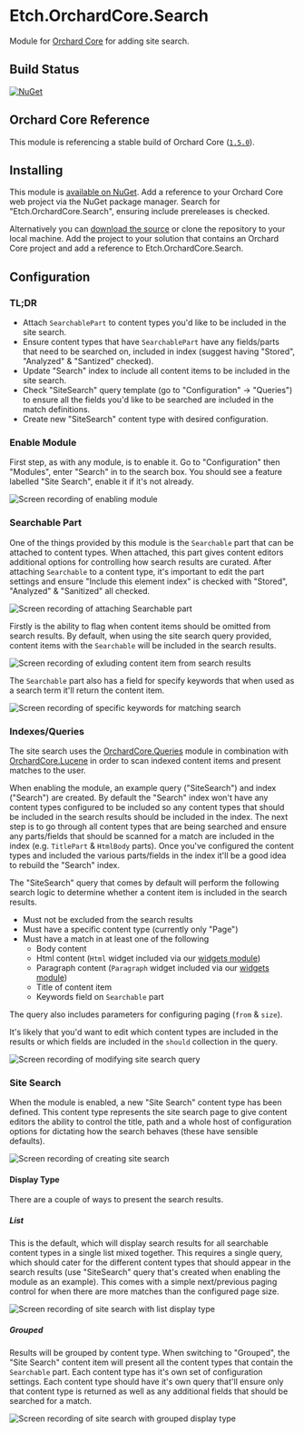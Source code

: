 # Etch.OrchardCore.Search

Module for [Orchard Core](https://github.com/OrchardCMS/OrchardCore) for adding site search.

## Build Status

[![NuGet](https://img.shields.io/nuget/v/Etch.OrchardCore.Search.svg)](https://www.nuget.org/packages/Etch.OrchardCore.Search)

## Orchard Core Reference

This module is referencing a stable build of Orchard Core ([`1.5.0`](https://www.nuget.org/packages/OrchardCore.Module.Targets/1.5.0)).

## Installing

This module is [available on NuGet](https://www.nuget.org/packages/Etch.OrchardCore.Search). Add a reference to your Orchard Core web project via the NuGet package manager. Search for "Etch.OrchardCore.Search", ensuring include prereleases is checked.

Alternatively you can [download the source](https://github.com/etchuk/Etch.OrchardCore.Search/archive/main.zip) or clone the repository to your local machine. Add the project to your solution that contains an Orchard Core project and add a reference to Etch.OrchardCore.Search.

## Configuration

### TL;DR

-   Attach `SearchablePart` to content types you'd like to be included in the site search.
-   Ensure content types that have `SearchablePart` have any fields/parts that need to be searched on, included in index (suggest having "Stored", "Analyzed" & "Santized" checked).
-   Update "Search" index to include all content items to be included in the site search.
-   Check "SiteSearch" query template (go to "Configuration" -> "Queries") to ensure all the fields you'd like to be searched are included in the match definitions.
-   Create new "SiteSearch" content type with desired configuration.

### Enable Module

First step, as with any module, is to enable it. Go to "Configuration" then "Modules", enter "Search" in to the search box. You should see a feature labelled "Site Search", enable it if it's not already.

![Screen recording of enabling module](https://github.com/etchuk/Etch.OrchardCore.Search/raw/main/docs/demo-enable-module.gif)

### Searchable Part

One of the things provided by this module is the `Searchable` part that can be attached to content types. When attached, this part gives content editors additional options for controlling how search results are curated. After attaching `Searchable` to a content type, it's important to edit the part settings and ensure "Include this element index" is checked with "Stored", "Analyzed" & "Sanitized" all checked.

![Screen recording of attaching Searchable part](https://github.com/etchuk/Etch.OrchardCore.Search/raw/main/docs/demo-attaching-searchable-part.gif)

Firstly is the ability to flag when content items should be omitted from search results. By default, when using the site search query provided, content items with the `Searchable` will be included in the search results.

![Screen recording of exluding content item from search results](https://github.com/etchuk/Etch.OrchardCore.Search/raw/main/docs/demo-exclude-from-search-results.gif)

The `Searchable` part also has a field for specify keywords that when used as a search term it'll return the content item.

![Screen recording of specific keywords for matching search](https://github.com/etchuk/Etch.OrchardCore.Search/raw/main/docs/demo-keywords.gif)

### Indexes/Queries

The site search uses the [OrchardCore.Queries](https://orchardcore.readthedocs.io/en/latest/OrchardCore.Modules/OrchardCore.Queries/README/) module in combination with [OrchardCore.Lucene](https://orchardcore.readthedocs.io/en/latest/OrchardCore.Modules/OrchardCore.Lucene/README/) in order to scan indexed content items and present matches to the user.

When enabling the module, an example query ("SiteSearch") and index ("Search") are created. By default the "Search" index won't have any content types configured to be included so any content types that should be included in the search results should be included in the index. The next step is to go through all content types that are being searched and ensure any parts/fields that should be scanned for a match are included in the index (e.g. `TitlePart` & `HtmlBody` parts). Once you've configured the content types and included the various parts/fields in the index it'll be a good idea to rebuild the "Search" index.

The "SiteSearch" query that comes by default will perform the following search logic to determine whether a content item is included in the search results.

-   Must not be excluded from the search results
-   Must have a specific content type (currently only "Page")
-   Must have a match in at least one of the following
    -   Body content
    -   Html content (`Html` widget included via our [widgets module](https://github.com/etchuk/Etch.OrchardCore.Widgets))
    -   Paragraph content (`Paragraph` widget included via our [widgets module](https://github.com/etchuk/Etch.OrchardCore.Widgets))
    -   Title of content item
    -   Keywords field on `Searchable` part

The query also includes parameters for configuring paging (`from` & `size`).

It's likely that you'd want to edit which content types are included in the results or which fields are included in the `should` collection in the query.

![Screen recording of modifying site search query](https://github.com/etchuk/Etch.OrchardCore.Search/raw/main/docs/demo-modifying-default-query.gif)

### Site Search

When the module is enabled, a new "Site Search" content type has been defined. This content type represents the site search page to give content editors the ability to control the title, path and a whole host of configuration options for dictating how the search behaves (these have sensible defaults).

![Screen recording of creating site search](https://github.com/etchuk/Etch.OrchardCore.Search/raw/main/docs/demo-create-site-search.gif)

#### Display Type

There are a couple of ways to present the search results.

##### List

This is the default, which will display search results for all searchable content types in a single list mixed together. This requires a single query, which should cater for the different content types that should appear in the search results (use "SiteSearch" query that's created when enabling the module as an example). This comes with a simple next/previous paging control for when there are more matches than the configured page size.

![Screen recording of site search with list display type](https://github.com/etchuk/Etch.OrchardCore.Search/raw/main/docs/demo-site-search-list.gif)

##### Grouped

Results will be grouped by content type. When switching to "Grouped", the "Site Search" content item will present all the content types that contain the `Searchable` part. Each content type has it's own set of configuration settings. Each content type should have it's own query that'll ensure only that content type is returned as well as any additional fields that should be searched for a match.

![Screen recording of site search with grouped display type](https://github.com/etchuk/Etch.OrchardCore.Search/raw/main/docs/demo-site-search-grouped.gif)
